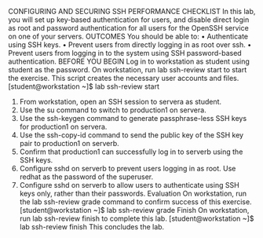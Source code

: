 CONFIGURING AND SECURING SSH 
PERFORMANCE CHECKLIST 
In this lab, you will set up key-based authentication for users, and disable direct login as root and password authentication for all users for the OpenSSH service on one of your servers. 
OUTCOMES 
You should be able to: 
• Authenticate using SSH keys. 
• Prevent users from directly logging in as root over ssh. 
• Prevent users from logging in to the system using SSH password-based authentication. 
BEFORE YOU BEGIN 
Log in to workstation as student using student as the password. 
On workstation, run lab ssh-review start to start the exercise. This script creates the necessary user accounts and files.
 [student@workstation ~]$ lab ssh-review start 
1. From workstation, open an SSH session to servera as student.
2. Use the su command to switch to production1 on servera.
3. Use the ssh-keygen command to generate passphrase-less SSH keys for production1 on servera.
4. Use the ssh-copy-id command to send the public key of the SSH key pair to production1 on serverb.
5. Confirm that production1 can successfully log in to serverb using the SSH keys.
6. Configure sshd on serverb to prevent users logging in as root. Use redhat as the password of the superuser.
7. Configure sshd on serverb to allow users to authenticate using SSH keys only, rather than their passwords.
Evaluation 
On workstation, run the lab ssh-review grade command to confirm success of this exercise.
 [student@workstation ~]$ lab ssh-review grade 
Finish 
On workstation, run lab ssh-review finish to complete this lab. 
[student@workstation ~]$ lab ssh-review finish 
This concludes the lab. 
